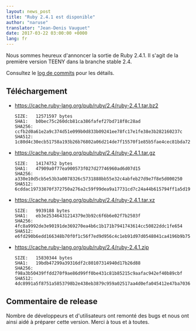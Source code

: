 ```yaml
---
layout: news_post
title: "Ruby 2.4.1 est disponible"
author: "naruse"
translator: "Jean-Denis Vauguet"
date: 2017-03-22 03:00:00 +0000
lang: fr
---
```


Nous sommes heureux d'annoncer la sortie de Ruby 2.4.1.
Il s'agit de la première version TEENY dans la branche stable 2.4.

Consultez le [log de commits](https://github.com/ruby/ruby/compare/v2_4_0...v2_4_1)
pour les détails.

## Téléchargement

* <https://cache.ruby-lang.org/pub/ruby/2.4/ruby-2.4.1.tar.bz2>

      SIZE:   12571597 bytes
      SHA1:   b0bec75c260dcb81ca386fafef27bd718f8c28ad
      SHA256: ccfb2d0a61e2a9c374d51e099b0d833b09241ee78fc17e1fe38e3b282160237c
      SHA512: 1c80d4c30ecb51758a193b26b76802a06d214de7f15570f1e85b5fae4cec81bda7237f086b81f6f2b5767f2e93d347ad1fa3f49d7b5c2e084d5f57c419503f74

* <https://cache.ruby-lang.org/pub/ruby/2.4/ruby-2.4.1.tar.gz>

      SIZE:   14174752 bytes
      SHA1:   47909a0f77ea900573f027d27746960ad6d07d15
      SHA256: a330e10d5cb5e53b3a0078326c5731888bb55e32c4abfeb27d9e7f8e5d000250
      SHA512: 6cddac19733870f372750a276a2c59f99dea9a17731cd7c24a44b615794ff1a5d194660949628217107f2301f3b1ff3b6c18223896c87c76e84c64f4078769dc

* <https://cache.ruby-lang.org/pub/ruby/2.4/ruby-2.4.1.tar.xz>

      SIZE:   9939188 bytes
      SHA1:   eb3e25346431214379e3b92c6f6b6e02f7b2503f
      SHA256: 4fc8a9992de3e90191de369270ea4b6c1b171b7941743614cc50822ddc1fe654
      SHA512: e6fd290b6edd166348b70f0f1c56f7ed9d956c4c1eb91d97d0548041ca4196b9b75ec1ad35c745bdbfd4de195899093e7205d7f02b014ecf1c48e6f31cf25903

* <https://cache.ruby-lang.org/pub/ruby/2.4/ruby-2.4.1.zip>

      SIZE:   15830344 bytes
      SHA1:   19bdb47299a39316df2c80107314940d17b26d88
      SHA256: f98a3b50439ffdd270f9ae86d99ff0be431c81b85215c9aafac942ef40b89cbf
      SHA512: 4dc8991a5f8751a5853798b2e438eb3879c959a02517aa4d0efa045412e47ba7036679fd4c6797249a502f0bfac9ef43740f7bff29b017d10e0b3f51d63f161f

## Commentaire de release

Nombre de développeurs et d'utilisateurs ont remonté des bugs et nous
ont ainsi aidé à préparer cette version. Merci à tous et à toutes.
